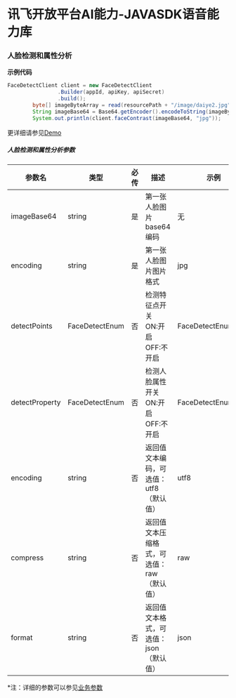 # 讯飞开放平台AI能力-JAVASDK语音能力库

### 人脸检测和属性分析

**示例代码**
```java
FaceDetectClient client = new FaceDetectClient
                .Builder(appId, apiKey, apiSecret)
                .build();
        byte[] imageByteArray = read(resourcePath + "/image/daiye2.jpg");
        String imageBase64 = Base64.getEncoder().encodeToString(imageByteArray);
        System.out.println(client.faceContrast(imageBase64, "jpg"));
```

更详细请参见[Demo](https://github.com/iFLYTEK-OP/websdk-java-demo/blob/main/src/main/java/cn/xfyun/demo/FaceDetectClientApp.java)

##### 人脸检测和属性分析参数
|参数名|类型|必传|描述|示例|
|---|---|---|---|---|
|imageBase64|string|是|第一张人脸图片base64编码|无|
|encoding|string|是|第一张人脸图片图片格式|jpg|
|detectPoints|FaceDetectEnum|否|检测特征点开关 <br>ON:开启 <br>OFF:不开启|FaceDetectEnum.OFF|
|detectProperty|FaceDetectEnum|否|检测人脸属性开关 <br>ON:开启 <br>OFF:不开启|FaceDetectEnum.OFF|
|encoding|string|否|返回值文本编码，可选值：utf8（默认值）|utf8|
|compress|string|否|返回值文本压缩格式，可选值：raw（默认值）|raw|
|format|string|否|返回值文本格式，可选值：json（默认值）|json|

 *注：详细的参数可以参见[业务参数](https://www.xfyun.cn/doc/face/xf-face-detect/API.html)

